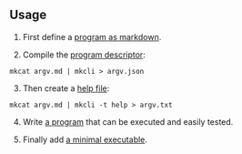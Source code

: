 ## Usage

1) First define a [program as markdown](/doc/example/argv.md).

2) Compile the [program descriptor](/doc/example/argv.json):

```shell
mkcat argv.md | mkcli > argv.json
```

3) Then create a [help file](/doc/example/argv.txt):

```shell
mkcat argv.md | mkcli -t help > argv.txt
```

4) Write [a program](/doc/example/argv.js) that can be executed and easily tested.

5) Finally add [a minimal executable](/doc/example/argv).
